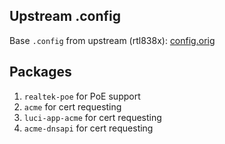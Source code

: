 ## Upstream .config

Base `.config` from upstream (rtl838x): [config.orig](https://downloads.openwrt.org/releases/${OPENWRT_VERSION}/targets/realtek/rtl838x/config.buildinfo)

## Packages

1. `realtek-poe` for PoE support
2. `acme` for cert requesting
3. `luci-app-acme` for cert requesting
4. `acme-dnsapi` for cert requesting

